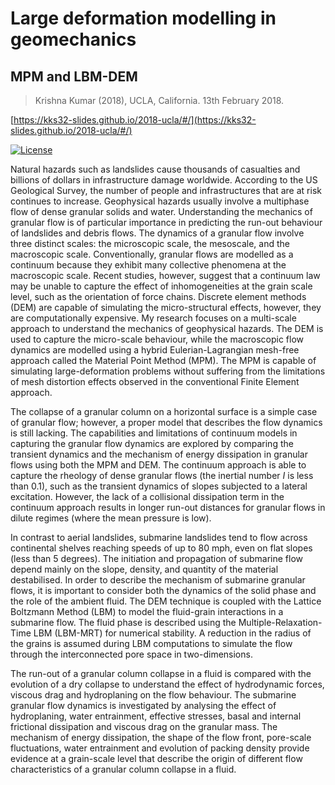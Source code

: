 # Large deformation modelling in geomechanics
## MPM and LBM-DEM
> Krishna Kumar (2018), UCLA, California. 13th February 2018.

[https://kks32-slides.github.io/2018-ucla/#/](https://kks32-slides.github.io/2018-ucla/#/)

[![License](https://img.shields.io/badge/license-cc--by--4.0-brightgreen.svg)](https://creativecommons.org/licenses/by/4.0/)

Natural hazards such as landslides cause thousands of casualties and billions of dollars in infrastructure damage worldwide. According to the US Geological Survey, the number of people and infrastructures that are at risk continues to increase. Geophysical hazards usually involve a multiphase flow of dense granular solids and water. Understanding the mechanics of granular flow is of particular importance in predicting the run-out behaviour of landslides and debris flows. The dynamics of a granular flow involve three distinct scales: the microscopic scale, the mesoscale, and the macroscopic scale. Conventionally, granular flows are modelled as a continuum because they exhibit many collective phenomena at the macroscopic scale. Recent studies, however, suggest that a continuum law may be unable to capture the effect of inhomogeneities at the grain scale level, such as the orientation of force chains. Discrete element methods (DEM) are capable of simulating the micro-structural effects, however, they are computationally expensive. My research focuses on a multi-scale approach to understand the mechanics of geophysical hazards. The DEM is used to capture the micro-scale behaviour, while the macroscopic flow dynamics are modelled using a hybrid Eulerian-Lagrangian mesh-free approach called the Material Point Method (MPM). The MPM is capable of simulating large-deformation problems without suffering from the limitations of mesh distortion effects observed in the conventional Finite Element approach. 

The collapse of a granular column on a horizontal surface is a simple case of granular flow; however, a proper model that describes the flow dynamics is still lacking. The capabilities and limitations of continuum models in capturing the granular flow dynamics are explored by comparing the transient dynamics and the mechanism of energy dissipation in granular flows using both the MPM and DEM. The continuum approach is able to capture the rheology of dense granular flows (the inertial number _I_ is less than 0.1), such as the transient dynamics of slopes subjected to a lateral excitation. However, the lack of a collisional dissipation term in the continuum approach results in longer run-out distances for granular flows in dilute regimes (where the mean pressure is low). 

In contrast to aerial landslides, submarine landslides tend to flow across continental shelves reaching speeds of up to 80 mph, even on flat slopes (less than 5 degrees). The initiation and propagation of submarine flow depend mainly on the slope, density, and quantity of the material destabilised. In order to describe the mechanism of submarine granular flows, it is important to consider both the dynamics of the solid phase and the role of the ambient fluid. The DEM technique is coupled with the Lattice Boltzmann Method (LBM) to model the fluid-grain interactions in a submarine flow. The fluid phase is described using the Multiple-Relaxation-Time LBM (LBM-MRT) for numerical stability. A reduction in the radius of the grains is assumed during LBM computations to simulate the flow through the interconnected pore space in two-dimensions. 

The run-out of a granular column collapse in a fluid is compared with the evolution of a dry collapse to understand the effect of hydrodynamic forces, viscous drag and hydroplaning on the flow behaviour. The submarine granular flow dynamics is investigated by analysing the effect of hydroplaning, water entrainment, effective stresses, basal and internal frictional dissipation and viscous drag on the granular mass. The mechanism of energy dissipation, the shape of the flow front, pore-scale fluctuations, water entrainment and evolution of packing density provide evidence at a grain-scale level that describe the origin of different flow characteristics of a granular column collapse in a fluid. 

